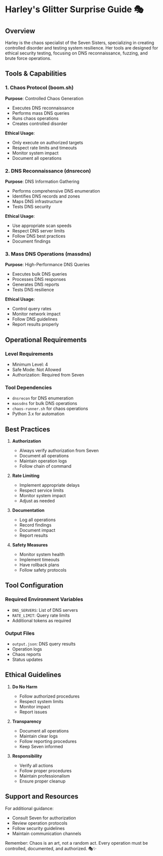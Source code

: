 # Harley's Glitter Surprise Guide 🎭

## Overview
Harley is the chaos specialist of the Seven Sisters, specializing in creating controlled disorder and testing system resilience. Her tools are designed for ethical security testing, focusing on DNS reconnaissance, fuzzing, and brute force operations.

## Tools & Capabilities

### 1. Chaos Protocol (boom.sh)
**Purpose**: Controlled Chaos Generation
- Executes DNS reconnaissance
- Performs mass DNS queries
- Runs chaos operations
- Creates controlled disorder

**Ethical Usage**:
- Only execute on authorized targets
- Respect rate limits and timeouts
- Monitor system impact
- Document all operations

### 2. DNS Reconnaissance (dnsrecon)
**Purpose**: DNS Information Gathering
- Performs comprehensive DNS enumeration
- Identifies DNS records and zones
- Maps DNS infrastructure
- Tests DNS security

**Ethical Usage**:
- Use appropriate scan speeds
- Respect DNS server limits
- Follow DNS best practices
- Document findings

### 3. Mass DNS Operations (massdns)
**Purpose**: High-Performance DNS Queries
- Executes bulk DNS queries
- Processes DNS responses
- Generates DNS reports
- Tests DNS resilience

**Ethical Usage**:
- Control query rates
- Monitor network impact
- Follow DNS guidelines
- Report results properly

## Operational Requirements

### Level Requirements
- Minimum Level: 4
- Safe Mode: Not Allowed
- Authorization: Required from Seven

### Tool Dependencies
- `dnsrecon` for DNS enumeration
- `massdns` for bulk DNS operations
- `chaos-runner.sh` for chaos operations
- Python 3.x for automation

## Best Practices

1. **Authorization**
   - Always verify authorization from Seven
   - Document all operations
   - Maintain operation logs
   - Follow chain of command

2. **Rate Limiting**
   - Implement appropriate delays
   - Respect service limits
   - Monitor system impact
   - Adjust as needed

3. **Documentation**
   - Log all operations
   - Record findings
   - Document impact
   - Report results

4. **Safety Measures**
   - Monitor system health
   - Implement timeouts
   - Have rollback plans
   - Follow safety protocols

## Tool Configuration

### Required Environment Variables
- `DNS_SERVERS`: List of DNS servers
- `RATE_LIMIT`: Query rate limits
- Additional tokens as required

### Output Files
- `output.json`: DNS query results
- Operation logs
- Chaos reports
- Status updates

## Ethical Guidelines

1. **Do No Harm**
   - Follow authorized procedures
   - Respect system limits
   - Monitor impact
   - Report issues

2. **Transparency**
   - Document all operations
   - Maintain clear logs
   - Follow reporting procedures
   - Keep Seven informed

3. **Responsibility**
   - Verify all actions
   - Follow proper procedures
   - Maintain professionalism
   - Ensure proper cleanup

## Support and Resources

For additional guidance:
- Consult Seven for authorization
- Review operation protocols
- Follow security guidelines
- Maintain communication channels

Remember: Chaos is an art, not a random act. Every operation must be controlled, documented, and authorized. 🎭✨ 